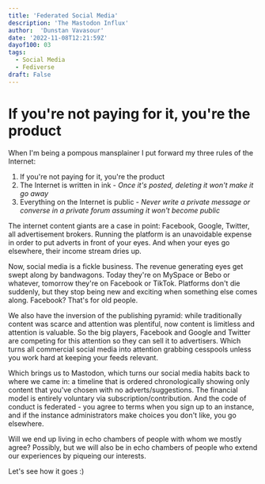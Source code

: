 ```yaml
---
title: 'Federated Social Media'
description: 'The Mastodon Influx'
author:  'Dunstan Vavasour'
date: '2022-11-08T12:21:59Z'
dayof100: 03
tags:
  - Social Media
  - Fediverse
draft: False
---
```


# If you're not paying for it, you're the product

When I'm being a pompous mansplainer I put forward my three rules of the Internet:

1. If you're not paying for it, you're the product
0. The Internet is written in ink - _Once it's posted, deleting it won't make it go away_
0. Everything on the Internet is public - _Never write a private message or converse in a private forum assuming it won't become public_

The internet content giants are a case in point: Facebook, Google, Twitter, all advertisement brokers. Running the platform is an unavoidable expense in order to put adverts in front of your eyes. And when your eyes go elsewhere, their income stream dries up.

Now, social media is a fickle business. The revenue generating eyes get swept along by bandwagons. Today they're on MySpace or Bebo or whatever, tomorrow they're on Facebook or TikTok. Platforms don't die suddenly, but they stop being new and exciting when something else comes along. Facebook? That's for old people.

We also have the inversion of the publishing pyramid: while traditionally content was scarce and attention was plentiful, now content is limitless and attention is valuable. So the big players, Facebook and Google and Twitter are competing for this attention so they can sell it to advertisers. Which turns all commercial social media into attention grabbing cesspools unless you work hard at keeping your feeds relevant.

Which brings us to Mastodon, which turns our social media habits back to where we came in: a timeline that is ordered chronologically showing only content that you've chosen with no adverts/suggestions. The financial model is entirely voluntary via subscription/contribution. And the code of conduct is federated - you agree to terms when you sign up to an instance, and if the instance administrators make choices you don't like, you go elsewhere.

Will we end up living in echo chambers of people with whom we mostly agree? Possibly, but we will also be in echo chambers of people who extend our experiences by piqueing our interests.


Let's see how it goes :)
